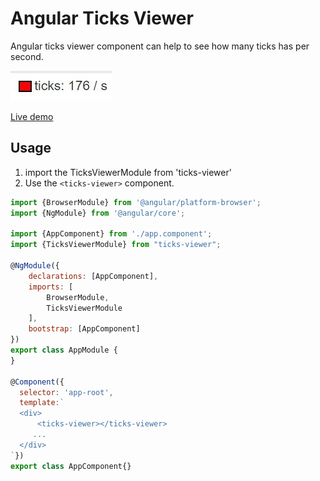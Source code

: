 # Angular Ticks Viewer

Angular ticks viewer component can help to see how many ticks has per second.

![Angular ticks viewer](./src/assets/atv.jpg)

[Live demo](http://ng-course.org/ng-course/demos/performance-optimization/#/counter)

## Usage

1. import the TicksViewerModule from 'ticks-viewer'
2. Use the `<ticks-viewer>`  component.

```javascript
import {BrowserModule} from '@angular/platform-browser';
import {NgModule} from '@angular/core';

import {AppComponent} from './app.component';
import {TicksViewerModule} from "ticks-viewer";

@NgModule({
    declarations: [AppComponent],
    imports: [
        BrowserModule,       
        TicksViewerModule
    ],
    bootstrap: [AppComponent]
})
export class AppModule {
}

@Component({
  selector: 'app-root',
  template:`
  <div>
      <ticks-viewer></ticks-viewer>
     ...
  </div>  
`})
export class AppComponent{}
